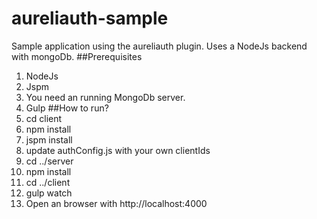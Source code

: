 # aureliauth-sample
Sample application using the aureliauth plugin.
Uses a NodeJs backend with mongoDb.
##Prerequisites
1. NodeJs
2. Jspm
3. You need an running MongoDb server.
4. Gulp
##How to run?
1. cd client
2. npm install
3. jspm install
4. update authConfig.js with your own clientIds
5. cd ../server
6. npm install
7. cd ../client
8. gulp watch
9. Open an browser with http://localhost:4000


